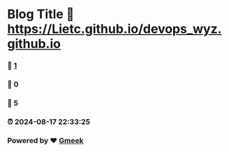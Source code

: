 # Blog Title :link: https://Lietc.github.io/devops_wyz.github.io 
### :page_facing_up: [1](https://Lietc.github.io/devops_wyz.github.io/tag.html) 
### :speech_balloon: 0 
### :hibiscus: 5 
### :alarm_clock: 2024-08-17 22:33:25 
### Powered by :heart: [Gmeek](https://github.com/Meekdai/Gmeek)
